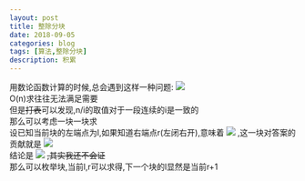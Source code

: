 ```yaml
---
layout: post
title: 整除分块
date: 2018-09-05
categories: blog
tags: [算法,整除分块]
description: 积累
---
```


用数论函数计算的时候,总会遇到这样一种问题:
<img src="http://latex.codecogs.com/gif.latex?\sum_{i=1}^nf(\frac{n}{i})"/>  
O(n)求往往无法满足需要  
但是~~打表~~可以发现,n/i的取值对于一段连续的i是一致的  
那么可以考虑一块一块求  
设已知当前块的左端点为l,如果知道右端点r(左闭右开),意味着
<img src="http://latex.codecogs.com/gif.latex?l<=i<=r,\frac{n}{i} = \frac{n}{l}"/>
,这一块对答案的贡献就是
<img src="http://latex.codecogs.com/gif.latex?(r-l)*f(\frac{n}{i})"/>  
结论是
<img src="http://latex.codecogs.com/gif.latex?r = n / (n / l)"/>
~~,其实我还不会证~~  
那么可以枚举块,当前l,r可以求得,下一个块的l显然是当前r+1  
